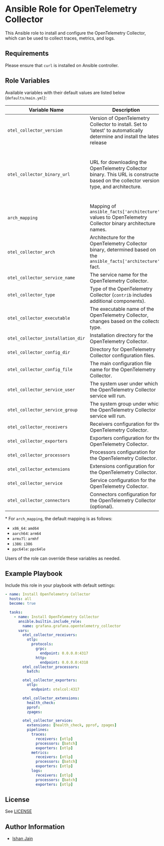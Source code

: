 # Ansible Role for OpenTelemetry Collector

This Ansible role to install and configure the OpenTelemetry Collector, which can be used to collect traces, metrics, and logs.

## Requirements

Please ensure that `curl` is installed on Ansible controller.

## Role Variables

Available variables with their default values are listed below (`defaults/main.yml`):

| Variable Name | Description | Default Value |
|---------------|-------------|---------------|
| `otel_collector_version` | Version of OpenTelemetry Collector to install. Set to 'latest' to automatically determine and install the latest release | `"0.90.1"` |
| `otel_collector_binary_url` | URL for downloading the OpenTelemetry Collector binary. This URL is constructed based on the collector version, type, and architecture. | `"https://github.com/open-telemetry/opentelemetry-collector-releases/releases/download/v{{ otel_collector_version }}/{% if otel_collector_type == 'contrib' %}otelcol-contrib_{{ otel_collector_version }}_linux_{{ otel_collector_arch }}{% else %}otelcol_{{ otel_collector_version }}_linux_{{ otel_collector_arch }}{% endif %}.tar.gz"` |
| `arch_mapping` | Mapping of `ansible_facts['architecture']` values to OpenTelemetry Collector binary architecture names. | See below\* |
| `otel_collector_arch` | Architecture for the OpenTelemetry Collector binary, determined based on the `ansible_facts['architecture']` fact. | `"{{ arch_mapping[ansible_facts['architecture']] | default('amd64') }}"` |
| `otel_collector_service_name` | The service name for the OpenTelemetry Collector. | `"otel-collector"` |
| `otel_collector_type` | Type of the OpenTelemetry Collector (`contrib` includes additional components). | `contrib` |
| `otel_collector_executable` | The executable name of the OpenTelemetry Collector, changes based on the collector type. | `{% if otel_collector_type == 'contrib' %}otelcol-contrib{% else %}otelcol{% endif %}` |
| `otel_collector_installation_dir` | Installation directory for the OpenTelemetry Collector. | `"/etc/otel-collector"` |
| `otel_collector_config_dir` | Directory for OpenTelemetry Collector configuration files. | `"/etc/otel-collector"` |
| `otel_collector_config_file` | The main configuration file name for the OpenTelemetry Collector. | `"config.yaml"` |
| `otel_collector_service_user` | The system user under which the OpenTelemetry Collector service will run. | `"otel"` |
| `otel_collector_service_group` | The system group under which the OpenTelemetry Collector service will run. | `"otel"` |
| `otel_collector_receivers` | Receivers configuration for the OpenTelemetry Collector. | `""` |
| `otel_collector_exporters` | Exporters configuration for the OpenTelemetry Collector. | `""` |
| `otel_collector_processors` | Processors configuration for the OpenTelemetry Collector. | `""` |
| `otel_collector_extensions` | Extensions configuration for the OpenTelemetry Collector. | `""` |
| `otel_collector_service` | Service configuration for the OpenTelemetry Collector. | `""` |
| `otel_collector_connectors` | Connectors configuration for the OpenTelemetry Collector (optional). | `""` |

\* For `arch_mapping`, the default mapping is as follows:
- `x86_64`: `amd64`
- `aarch64`: `arm64`
- `armv7l`: `armhf`
- `i386`: `i386`
- `ppc64le`: `ppc64le`

Users of the role can override these variables as needed.

## Example Playbook

Include this role in your playbook with default settings:

```yaml
- name: Install OpenTelemetry Collector
  hosts: all
  become: true

  tasks: 
    - name: Install OpenTelemetry Collector
      ansible.builtin.include_role:
        name: grafana.grafana.opentelemetry_collector
      vars:
        otel_collector_receivers:
          otlp:
            protocols:
              grpc:
                endpoint: 0.0.0.0:4317
              http:
                endpoint: 0.0.0.0:4318
        otel_collector_processors:
          batch:

        otel_collector_exporters:
          otlp:
            endpoint: otelcol:4317

        otel_collector_extensions:
          health_check:
          pprof:
          zpages:

        otel_collector_service:
          extensions: [health_check, pprof, zpages]
          pipelines:
            traces:
              receivers: [otlp]
              processors: [batch]
              exporters: [otlp]
            metrics:
              receivers: [otlp]
              processors: [batch]
              exporters: [otlp]
            logs:
              receivers: [otlp]
              processors: [batch]
              exporters: [otlp]

```

## License

See [LICENSE](https://github.com/grafana/grafana-ansible-collection/blob/main/LICENSE)

## Author Information

-   [Ishan Jain](https://github.com/ishanjainn)
